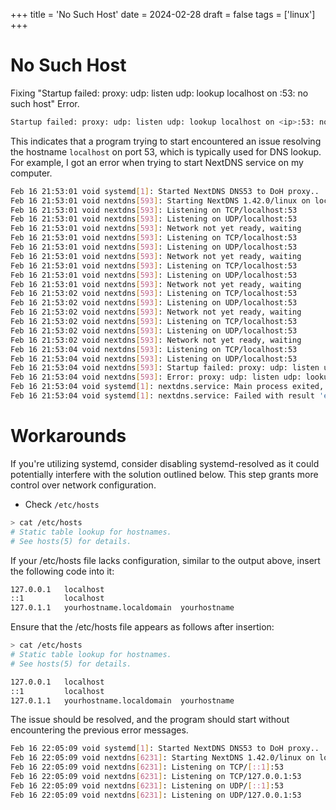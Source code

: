 +++
title = 'No Such Host'
date = 2024-02-28
draft = false
tags = ['linux']
+++

# No Such Host
Fixing "Startup failed: proxy: udp: listen udp: lookup localhost on <ip>:53: no such host" Error.

```bash
Startup failed: proxy: udp: listen udp: lookup localhost on <ip>:53: no such host
```
This indicates that a program trying to start encountered an issue resolving the hostname `localhost` on port 53, which is typically used for DNS lookup. For example, I got an error when trying to start NextDNS service on my computer.
```bash
Feb 16 21:53:01 void systemd[1]: Started NextDNS DNS53 to DoH proxy..
Feb 16 21:53:01 void nextdns[593]: Starting NextDNS 1.42.0/linux on localhost:53
Feb 16 21:53:01 void nextdns[593]: Listening on TCP/localhost:53
Feb 16 21:53:01 void nextdns[593]: Listening on UDP/localhost:53
Feb 16 21:53:01 void nextdns[593]: Network not yet ready, waiting
Feb 16 21:53:01 void nextdns[593]: Listening on TCP/localhost:53
Feb 16 21:53:01 void nextdns[593]: Listening on UDP/localhost:53
Feb 16 21:53:01 void nextdns[593]: Network not yet ready, waiting
Feb 16 21:53:01 void nextdns[593]: Listening on TCP/localhost:53
Feb 16 21:53:01 void nextdns[593]: Listening on UDP/localhost:53
Feb 16 21:53:01 void nextdns[593]: Network not yet ready, waiting
Feb 16 21:53:02 void nextdns[593]: Listening on TCP/localhost:53
Feb 16 21:53:02 void nextdns[593]: Listening on UDP/localhost:53
Feb 16 21:53:02 void nextdns[593]: Network not yet ready, waiting
Feb 16 21:53:02 void nextdns[593]: Listening on TCP/localhost:53
Feb 16 21:53:02 void nextdns[593]: Listening on UDP/localhost:53
Feb 16 21:53:02 void nextdns[593]: Network not yet ready, waiting
Feb 16 21:53:04 void nextdns[593]: Listening on TCP/localhost:53
Feb 16 21:53:04 void nextdns[593]: Listening on UDP/localhost:53
Feb 16 21:53:04 void nextdns[593]: Startup failed: proxy: udp: listen udp: lookup localhost on <ip>:53: no such host
Feb 16 21:53:04 void nextdns[593]: Error: proxy: udp: listen udp: lookup localhost on <ip>:53: no such host
Feb 16 21:53:04 void systemd[1]: nextdns.service: Main process exited, code=exited, status=1/FAILURE
Feb 16 21:53:04 void systemd[1]: nextdns.service: Failed with result 'exit-code'.
```

# Workarounds
If you're utilizing systemd, consider disabling systemd-resolved as it could potentially interfere with the solution outlined below. This step grants more control over network configuration.

- Check `/etc/hosts`
```bash
> cat /etc/hosts
# Static table lookup for hostnames.
# See hosts(5) for details.


```
If your /etc/hosts file lacks configuration, similar to the output above, insert the following code into it:
```bash
127.0.0.1   localhost
::1         localhost
127.0.1.1   yourhostname.localdomain  yourhostname
```

Ensure that the /etc/hosts file appears as follows after insertion:
```bash
> cat /etc/hosts
# Static table lookup for hostnames.
# See hosts(5) for details.

127.0.0.1   localhost
::1         localhost
127.0.1.1   yourhostname.localdomain  yourhostname
```

The issue should be resolved, and the program should start without encountering the previous error messages.
```bash
Feb 16 22:05:09 void systemd[1]: Started NextDNS DNS53 to DoH proxy..
Feb 16 22:05:09 void nextdns[6231]: Starting NextDNS 1.42.0/linux on localhost:53
Feb 16 22:05:09 void nextdns[6231]: Listening on TCP/[::1]:53
Feb 16 22:05:09 void nextdns[6231]: Listening on TCP/127.0.0.1:53
Feb 16 22:05:09 void nextdns[6231]: Listening on UDP/[::1]:53
Feb 16 22:05:09 void nextdns[6231]: Listening on UDP/127.0.0.1:53
```
